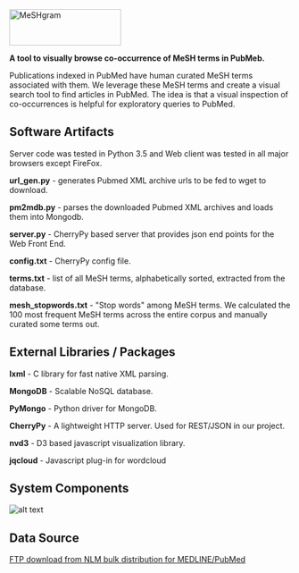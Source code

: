 <img src="https://github.com/NCBI-Hackathons/Visualizing_MeSH_Term_Interaction_Over_Time/blob/master/images/logos/meshgram-color.png" alt="MeSHgram" height="65" width="200">

<b>A tool to visually browse co-occurrence of MeSH terms in PubMeb.</b>

Publications indexed in PubMed have human curated MeSH terms associated with them.
We leverage these MeSH terms and create a visual search tool to find articles in PubMed.
The idea is that a visual inspection of co-occurrences is helpful for exploratory queries to PubMed.

## Software Artifacts

Server code was tested in Python 3.5 and Web client was tested in all major browsers except FireFox.

<b>url_gen.py</b> - generates Pubmed XML archive urls to be fed to wget to download.

<b>pm2mdb.py</b> - parses the downloaded Pubmed XML archives and loads them into Mongodb.

<b>server.py</b> - CherryPy based server that provides json end points for the Web Front End.

<b>config.txt</b> - CherryPy config file.

<b>terms.txt</b> - list of all MeSH terms, alphabetically sorted, extracted from the database.

<b>mesh_stopwords.txt</b> - "Stop words" among MeSH terms. We calculated the 100 most frequent MeSH terms across the entire corpus and manually curated some terms out.

## External Libraries / Packages
<b>lxml</b> - C library for fast native XML parsing.

<b>MongoDB</b> - Scalable NoSQL database.

<b>PyMongo</b> - Python driver for MongoDB.

<b>CherryPy</b> - A lightweight HTTP server. Used for REST/JSON in our project.

<b>nvd3</b> - D3 based javascript visualization library.

<b>jqcloud</b> - Javascript plug-in for wordcloud

## System Components
![alt text](https://github.com/NCBI-Hackathons/Visualizing_MeSH_Term_Interaction_Over_Time/blob/master/readme-images/system-components.jpg "System Components")

## Data Source
[FTP download from NLM bulk distribution for MEDLINE/PubMed](https://www.nlm.nih.gov/databases/download/data_distrib_main.html)

